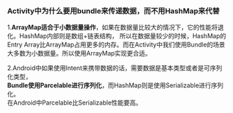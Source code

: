 ### Activity中为什么要用bundle来传递数据，而不用HashMap来代替

1.**ArrayMap适合于小数据量操作**，如果在数据量比较大的情况下，它的性能将退化。HashMap内部则是数组+链表结构， 
所以在数据量较少的时候，HashMap的Entry Array比ArrayMap占用更多的内存。而在Activity中我们使用Bundle的场景大多数为小数据量。所以使用ArrayMap实现更合适。

2.Android中如果使用Intent来携带数据的话，需要数据是基本类型或者是可序列化类型，     
**Bundle使用Parcelable进行序列化**，而HashMap则是使用Serializable进行序列化。      
在Android中Parcelable比Serializable性能要高。

